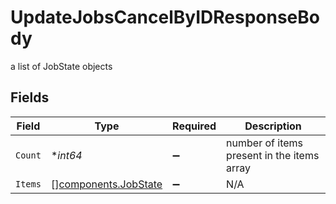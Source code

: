 # UpdateJobsCancelByIDResponseBody

a list of JobState objects


## Fields

| Field                                                        | Type                                                         | Required                                                     | Description                                                  |
| ------------------------------------------------------------ | ------------------------------------------------------------ | ------------------------------------------------------------ | ------------------------------------------------------------ |
| `Count`                                                      | **int64*                                                     | :heavy_minus_sign:                                           | number of items present in the items array                   |
| `Items`                                                      | [][components.JobState](../../models/components/jobstate.md) | :heavy_minus_sign:                                           | N/A                                                          |